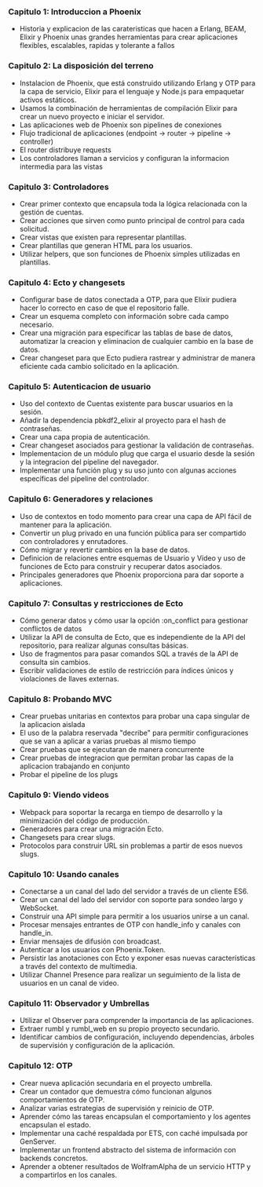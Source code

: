 ### Capitulo 1: Introduccion a Phoenix
- Historia y explicacion de las carateristicas que hacen a Erlang, BEAM, Elixir y Phoenix unas grandes herramientas para crear aplicaciones flexibles, escalables, rapidas y tolerante a fallos

### Capitulo 2: La disposición del terreno
- Instalacion de Phoenix, que está construido utilizando Erlang y OTP para la capa de servicio, Elixir para el lenguaje y Node.js para empaquetar activos estáticos.
- Usamos la combinación de herramientas de compilación Elixir para crear un nuevo proyecto e iniciar el servidor.
- Las aplicaciones web de Phoenix son pipelines de conexiones
- Flujo tradicional de aplicaciones (endpoint -> router -> pipeline -> controller)
- El router distribuye requests
- Los controladores llaman a servicios y configuran la informacion intermedia para las vistas

### Capitulo 3: Controladores
- Crear primer contexto que encapsula toda la lógica relacionada con la gestión de cuentas.
- Crear acciones que sirven como punto principal de control para cada solicitud.
- Crear vistas que existen para representar plantillas.
- Crear plantillas que generan HTML para los usuarios.
- Utilizar helpers, que son funciones de Phoenix simples utilizadas en plantillas.

### Capitulo 4: Ecto y changesets
- Configurar base de datos conectada a OTP, para que Elixir pudiera hacer lo correcto en caso de que el repositorio falle.
- Crear un esquema completo con información sobre cada campo necesario.
- Crear una migración para especificar las tablas de base de datos, automatizar la creacion y eliminacion de cualquier cambio en la base de datos.
- Crear changeset para que Ecto pudiera rastrear y administrar de manera eficiente cada cambio solicitado en la aplicación.


### Capitulo 5: Autenticacion de usuario
- Uso del contexto de Cuentas existente para buscar usuarios en la sesión.
- Añadir la dependencia pbkdf2_elixir al proyecto para el hash de contraseñas.
- Crear una capa propia de autenticación.
- Crear changeset asociados para gestionar la validación de contraseñas.
- Implementacion de un módulo plug que carga el usuario desde la sesión y la integracion del pipeline del navegador.
- Implementar una función plug y su uso junto con algunas acciones específicas del pipeline del controlador.

### Capitulo 6: Generadores y relaciones
- Uso de contextos en todo momento para crear una capa de API fácil de mantener para la aplicación.
- Convertir un plug privado en una función pública para ser compartido con controladores y enrutadores.
- Cómo migrar y revertir cambios en la base de datos.
- Definicion de relaciones entre esquemas de Usuario y Vídeo y uso de funciones de Ecto para construir y recuperar datos asociados.
- Principales generadores que Phoenix proporciona para dar soporte a aplicaciones.

### Capitulo 7: Consultas y restricciones de Ecto
- Cómo generar datos y cómo usar la opción :on_conflict para gestionar conflictos de datos
- Utilizar la API de consulta de Ecto, que es independiente de la API del repositorio, para realizar algunas consultas básicas.
- Uso de fragmentos para pasar comandos SQL a través de la API de consulta sin cambios.
- Escribir validaciones de estilo de restricción para índices únicos y violaciones de llaves externas.

### Capitulo 8: Probando MVC
- Crear pruebas unitarias en contextos para probar una capa singular de la aplicacion aislada
- El uso de la palabra reservada "decribe" para permitir configuraciones que se van a aplicar a varias pruebas al mismo tiempo
- Crear pruebas que se ejecutaran de manera concurrente
- Crear pruebas de integracion que permitan probar las capas de la aplicacion trabajando en conjunto
- Probar el pipeline de los plugs

### Capitulo 9: Viendo videos
- Webpack para soportar la recarga en tiempo de desarrollo y la minimización del código de producción.
- Generadores para crear una migración Ecto.
- Changesets para crear slugs.
- Protocolos para construir URL sin problemas a partir de esos nuevos slugs.

### Capitulo 10: Usando canales
- Conectarse a un canal del lado del servidor a través de un cliente ES6.
- Crear un canal del lado del servidor con soporte para sondeo largo y WebSocket.
- Construir una API simple para permitir a los usuarios unirse a un canal.
- Procesar mensajes entrantes de OTP con handle_info y canales con handle_in.
- Enviar mensajes de difusión con broadcast.
- Autenticar a los usuarios con Phoenix.Token.
- Persistir las anotaciones con Ecto y exponer esas nuevas características a través del contexto de multimedia.
- Utilizar Channel Presence para realizar un seguimiento de la lista de usuarios en un canal de video.

### Capitulo 11: Observador y Umbrellas
- Utilizar el Observer para comprender la importancia de las aplicaciones.
- Extraer rumbl y rumbl_web en su propio proyecto secundario.
- Identificar cambios de configuración, incluyendo dependencias, árboles de supervisión y configuración de la aplicación.

### Capitulo 12: OTP
- Crear nueva aplicación secundaria en el proyecto umbrella.
- Crear un contador que demuestra cómo funcionan algunos comportamientos de OTP.
- Analizar varias estrategias de supervisión y reinicio de OTP.
- Aprender cómo las tareas encapsulan el comportamiento y los agentes encapsulan el estado.
- Implementar una caché respaldada por ETS, con caché impulsada por GenServer.
- Implementar un frontend abstracto del sistema de información con backends concretos.
- Aprender a obtener resultados de WolframAlpha de un servicio HTTP y a compartirlos en los canales.